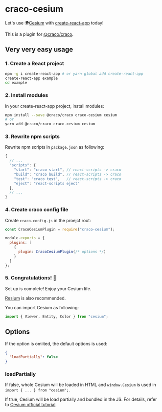 # craco-cesium

Let's use 🌍[Cesium](https://cesiumjs.org) with [create-react-app](https://github.com/facebook/create-react-app) today!

This is a plugin for [@craco/craco](https://github.com/sharegate/craco).

## Very very easy usage

### 1. Create a React project

```sh
npm -g i create-react-app # or yarn global add create-react-app
create-react-app example
cd example
```

### 2. Install modules

In your create-react-app project, install modules:

```sh
npm install --save @craco/craco craco-cesium cesium
# or
yarn add @craco/craco craco-cesium cesium
```

### 3. Rewrite npm scripts

Rewrite npm scripts in `package.json` as following:

```js
{
  // ...
  "scripts": {
    "start": "craco start", // react-scripts -> craco
    "build": "craco build", // react-scripts -> craco
    "test": "craco test",   // react-scripts -> craco
    "eject": "react-scripts eject"
  },
  // ...
}
```

### 4. Create craco config file

Create `craco.config.js` in the proejct root:

```js
const CracoCesiumPlugin = require("craco-cesium");

module.exports = {
  plugins: [
    {
      plugin: CracoCesiumPlugin(/* options */)
    }
  ]
};
```

### 5. Congratulations! 🎉

Set up is complete! Enjoy your Cesium life.

[Resium](https://resium.darwineducation.com) is also recommended.

You can import Cesium as following:

```js
import { Viewer, Entity, Color } from "cesium";
```

## Options

If the option is omiited, the default options is used:

```json
{
  "loadPartially": false
}
```

### loadPartially

If false, whole Cesium will be loaded in HTML and `window.Cesium` is used in `import { ... } from "cesium";`.

If true, Cesium will be load partially and bundled in the JS. For details, refer to [Cesium official tutorial](https://cesium.com/docs/tutorials/cesium-and-webpack/).
